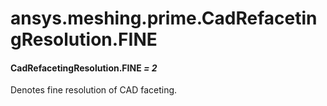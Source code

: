 # ansys.meshing.prime.CadRefacetingResolution.FINE



#### CadRefacetingResolution.FINE *= 2*

Denotes fine resolution of CAD faceting.

<!-- !! processed by numpydoc !! -->
